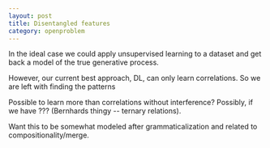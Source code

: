 ```yaml
---
layout: post
title: Disentangled features
category: openproblem
---
```


In the ideal case we could apply unsupervised learning to a dataset and get back a model of the true generative process.

However, our current best approach, DL, can only learn correlations. So we are left with finding the patterns

Possible to learn more than correlations without interference? Possibly, if we have ??? (Bernhards thingy -- ternary relations).


Want this to be somewhat modeled after grammaticalization and related to compositionality/merge.
